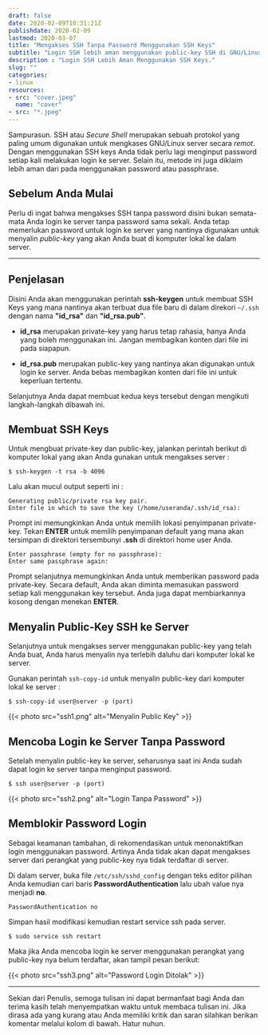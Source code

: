 ```yaml
---
draft: false
date: 2020-02-09T10:31:21Z
publishdate: 2020-02-09
lastmod: 2020-03-07
title: "Mengakses SSH Tanpa Password Menggunakan SSH Keys"
subtitle: "Login SSH lebih aman menggunakan public-key SSH di GNU/Linux."
description : "Login SSH Lebih Aman Menggunakan SSH Keys."
slug: ""
categories:
- linux
resources:
- src: "cover.jpeg"
  name: "cover"
- src: "*.jpeg"
---
```


Sampurasun. SSH atau _Secure Shell_ merupakan sebuah protokol yang paling umum digunakan untuk mengkases
GNU/Linux server secara _remot_. Dengan menggunakan SSH keys Anda tidak perlu lagi menginput
password setiap kali melakukan login ke server. Selain itu, metode ini juga diklaim lebih aman dari pada
menggunakan password atau passphrase.

## Sebelum Anda Mulai
Perlu di ingat bahwa mengakses SSH tanpa password disini bukan semata-mata Anda login ke server tanpa password
sama sekali. Anda tetap memerlukan password untuk login ke server yang nantinya digunakan untuk menyalin
_public-key_ yang akan Anda buat di komputer lokal ke dalam server.

***

## Penjelasan
Disini Anda akan menggunakan perintah **ssh-keygen** untuk membuat SSH Keys yang mana nantinya akan
terbuat dua file baru di dalam direkori `~/.ssh` dengan nama **"id_rsa"** dan **"id_rsa.pub"**.

- **id_rsa** merupakan private-key yang harus tetap rahasia, hanya Anda yang boleh menggunakan ini.
    Jangan membagikan konten dari file ini pada siapapun.

- **id_rsa.pub** merupakan public-key yang nantinya akan digunakan untuk login ke server. Anda
    bebas membagikan konten dari file ini untuk keperluan tertentu.

Selanjutnya Anda dapat membuat kedua keys tersebut dengan mengikuti langkah-langkah dibawah ini.

## Membuat SSH Keys
Untuk mengbuat private-key dan public-key, jalankan perintah berikut di komputer lokal yang akan Anda
gunakan untuk mengakses server :
```
$ ssh-keygen -t rsa -b 4096
```
Lalu akan mucul output seperti ini :
```
Generating public/private rsa key pair.
Enter file in which to save the key (/home/useranda/.ssh/id_rsa):
```
Prompt ini memungkinkan Anda untuk memilih lokasi penyimpanan private-key. Tekan **ENTER** untuk memilih
penyimpanan default yang mana akan tersimpan di direktori tersembunyi **.ssh** di direktori home user Anda. 

```
Enter passphrase (empty for no passphrase):
Enter same passphrase again:
```
Prompt selanjutnya memungkinkan Anda untuk memberikan password pada private-key. Secara default, Anda
akan diminta memasukan password setiap kali menggunakan key tersebut. Anda juga dapat membiarkannya
kosong dengan menekan **ENTER**.

## Menyalin Public-Key SSH ke Server
Selanjutnya untuk mengakses server menggunakan public-key yang telah Anda buat, Anda harus menyalin nya
terlebih daluhu dari komputer lokal ke server.

Gunakan perintah `ssh-copy-id` untuk menyalin public-key dari komputer lokal ke server :
```
$ ssh-copy-id user@server -p (port)
```
{{< photo src="ssh1.png" alt="Menyalin Public Key" >}}

## Mencoba Login ke Server Tanpa Password
Setelah menyalin public-key ke server, seharusnya saat ini Anda sudah dapat login ke server tanpa menginput password.
```
$ ssh user@server -p (port)
```
{{< photo src="ssh2.png" alt="Login Tanpa Password" >}}

## Memblokir Password Login
Sebagai keamanan tambahan, di rekomendasikan untuk menonaktifkan login menggunakan password. Artinya
Anda tidak akan dapat mengakses server dari perangkat yang public-key nya tidak terdaftar di server.

Di dalam server, buka file `/etc/ssh/sshd_config` dengan teks editor pilihan Anda kemudian cari baris **PasswordAuthentication** lalu ubah value nya menjadi **no**.

```
PasswordAuthentication no
```
Simpan hasil modifikasi kemudian restart service ssh pada server.
```
$ sudo service ssh restart
```
Maka jika Anda mencoba login ke server menggunakan perangkat yang public-key nya belum terdaftar,
akan tampil pesan berikut:

{{< photo src="ssh3.png" alt="Password Login Ditolak" >}}

***

Sekian dari Penulis, semoga tulisan ini dapat bermanfaat bagi Anda dan terima kasih telah menyempatkan waktu untuk membaca tulisan ini. Jika dirasa ada yang kurang atau Anda memiliki kritik dan saran silahkan berikan komentar melalui kolom di bawah. Hatur nuhun.
